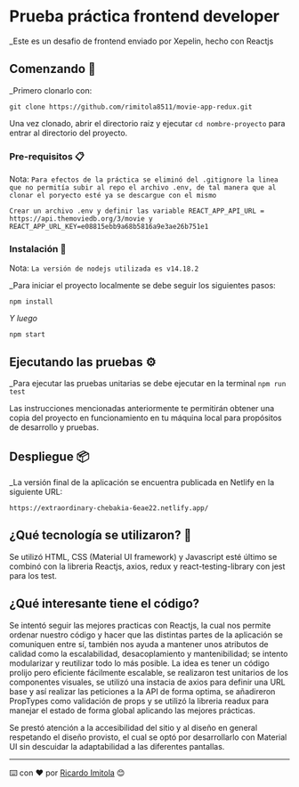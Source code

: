 # Prueba práctica frontend developer

\_Este es un desafio de frontend enviado por Xepelin, hecho con Reactjs

## Comenzando 🚀

\_Primero clonarlo con:

```
git clone https://github.com/rimitola8511/movie-app-redux.git
```

Una vez clonado, abrir el directorio raiz y ejecutar `cd nombre-proyecto` para entrar al directorio del proyecto.

### Pre-requisitos 📋

Nota: `Para efectos de la práctica se eliminó del .gitignore la linea que no permitía subir al repo el archivo .env, de tal manera que al clonar el poryecto esté ya se descargue con el mismo`

```
Crear un archivo .env y definir las variable REACT_APP_API_URL = https://api.themoviedb.org/3/movie y REACT_APP_URL_KEY=e08815ebb9a68b5816a9e3ae26b751e1
```

### Instalación 🔧

Nota: `La versión de nodejs utilizada es v14.18.2`

\_Para iniciar el proyecto localmente se debe seguir los siguientes pasos:

```
npm install
```

_Y luego_

```
npm start
```

## Ejecutando las pruebas ⚙️

\_Para ejecutar las pruebas unitarias se debe ejecutar en la terminal `npm run test`

Las instrucciones mencionadas anteriormente te permitirán obtener una copia del proyecto en funcionamiento en tu máquina local para propósitos de desarrollo y pruebas.

## Despliegue 📦

\_La versión final de la aplicación se encuentra publicada en Netlify en la siguiente URL:

```
https://extraordinary-chebakia-6eae22.netlify.app/
```

## ¿Qué tecnología se utilizaron? 🧱

Se utilizó HTML, CSS (Material UI framework) y Javascript esté último se combinó con la libreria Reactjs, axios, redux y react-testing-library con jest para los test.

## ¿Qué interesante tiene el código?

Se intentó seguir las mejores practicas con Reactjs, la cual nos permite ordenar nuestro código y hacer que las distintas partes de la aplicación se comuniquen entre sí, también nos ayuda a mantener unos atributos de calidad como la escalabilidad, desacoplamiento y mantenibilidad; se intento modularizar y reutilizar todo lo más posible. La idea es tener un código prolijo pero eficiente fácilmente escalable, se realizaron test unitarios de los componentes visuales, se utilizó una instacia de axios para definir una URL base y así realizar las peticiones a la API de forma optima, se añadireron PropTypes como validación de props y se utilizó la libreria readux para manejar el estado de forma global aplicando las mejores prácticas.

Se prestó atención a la accesibilidad del sitio y al diseño en general respetando el diseño provisto, el cual se optó por desarrollarlo con Material UI sin descuidar la adaptabilidad a las diferentes pantallas.

---

⌨️ con ❤️ por [Ricardo Imitola](https://github.com/rimitola8511) 😊
